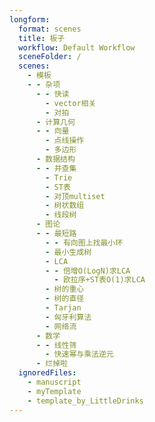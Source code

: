 ```yaml
---
longform:
  format: scenes
  title: 板子
  workflow: Default Workflow
  sceneFolder: /
  scenes:
    - 模板
    - - 杂项
      - - 快读
        - vector相关
        - 对拍
      - 计算几何
      - - 向量
        - 点线操作
        - 多边形
      - 数据结构
      - - 并查集
        - Trie
        - ST表
        - 对顶multiset
        - 树状数组
        - 线段树
      - 图论
      - - 最短路
        - - 有向图上找最小环
        - 最小生成树
        - LCA
        - - 倍增O(LogN)求LCA
          - 欧拉序+ST表O(1)求LCA
        - 树的重心
        - 树的直径
        - Tarjan
        - 匈牙利算法
        - 网络流
      - 数学
      - - 线性筛
        - 快速幂与乘法逆元
      - 烂掉啦
  ignoredFiles:
    - manuscript
    - myTemplate
    - template_by_LittleDrinks
---
```

